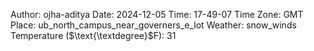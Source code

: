 Author: ojha-aditya
Date: 2024-12-05
Time: 17-49-07
Time Zone: GMT
Place: ub_north_campus_near_governers_e_lot
Weather: snow_winds
Temperature ($\text{\textdegree}$F): 31